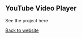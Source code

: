 ## YouTube Video Player

See the project here

[Back to website
](//lukeclarksfo.github.io/youtube/)
